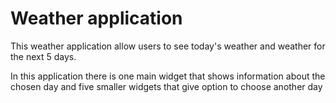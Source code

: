<h1>Weather application</h1>

<p>This weather application allow users to see today's weather and weather for the next 5 days.</p>

<p>In this application there is one main widget that shows information about the chosen day and five smaller widgets that give option to choose another day</p>